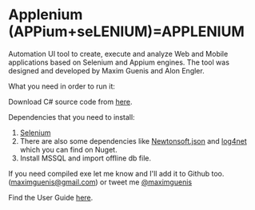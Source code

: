 Applenium (APPium+seLENIUM)=APPLENIUM
=========

Automation UI tool to create, execute and analyze Web and Mobile applications based on Selenium and Appium engines. The tool was designed and developed by Maxim Guenis and Alon Engler.

What you need in order to run it: 

Download C# source code from [here](https://github.com/bobmarthin/Applenium).

Dependencies that you need to install: 

1. [Selenium](http://docs.seleniumhq.org/download/)  
2. There are also some dependencies like [Newtonsoft.json](http://www.nuget.org/packages/newtonsoft.json/) and [log4net](https://www.nuget.org/packages/log4net/) which you can find on Nuget.
3. Install MSSQL and import offline db file.

If you need compiled exe let me know and I'll add it to Github too.([maximguenis@gmail.com](mailto:maximguenis@gmail.com)) or tweet me [@maximguenis](https://twitter.com/maximguenis)

Find the User Guide [here](http://www.slideshare.net/MaximGuenis/public-copy-of-applenium-user-guide-27965864).
